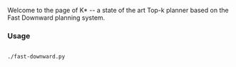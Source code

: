 Welcome to the page of K\* -- a state of the art Top-k planner based on the 
Fast Downward planning system.

### Usage ###

<code> 
./fast-downward.py <domain_file> <problem_file>
</code>

